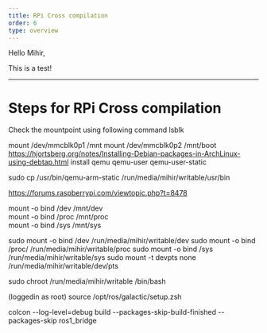 ```yaml
---
title: RPi Cross compilation
order: 6
type: overview
---
```

<ContentColumn>
Hello Mihir,


This is a test!

--- 
# Steps for RPi Cross compilation
Check the mountpoint using following command
 lsblk 
 

 mount /dev/mmcblk0p1 /mnt
 mount /dev/mmcblk0p2 /mnt/boot
 https://hjortsberg.org/notes/Installing-Debian-packages-in-ArchLinux-using-debtap.html
 install qemu qemu-user qemu-user-static
 
 sudo cp /usr/bin/qemu-arm-static /run/media/mihir/writable/usr/bin
 
 https://forums.raspberrypi.com/viewtopic.php?t=8478
 
 mount -o bind /dev /mnt/dev  
mount -o bind /proc /mnt/proc  
mount -o bind /sys /mnt/sys



sudo mount -o bind /dev /run/media/mihir/writable/dev
sudo mount -o bind /proc/ /run/media/mihir/writable/proc
sudo mount -o bind /sys /run/media/mihir/writable/sys
sudo mount -t devpts none /run/media/mihir/writable/dev/pts

 sudo chroot /run/media/mihir/writable /bin/bash
 
 (loggedin as root)
 source /opt/ros/galactic/setup.zsh
 
  colcon --log-level=debug build --packages-skip-build-finished --packages-skip ros1_bridge 


  </ContentColumn>
